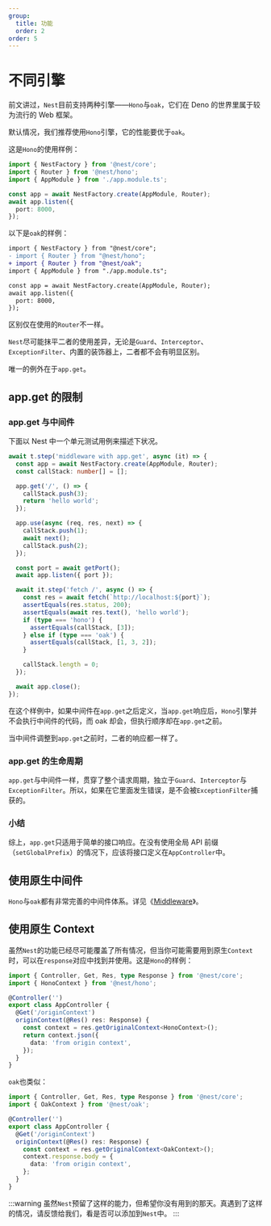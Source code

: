 ```yaml
---
group:
  title: 功能
  order: 2
order: 5
---
```


# 不同引擎

前文讲过，`Nest`目前支持两种引擎——`Hono`与`oak`，它们在 Deno 的世界里属于较为流行的 Web 框架。

默认情况，我们推荐使用`Hono`引擎，它的性能要优于`oak`。

这是`Hono`的使用样例：

```typescript
import { NestFactory } from '@nest/core';
import { Router } from '@nest/hono';
import { AppModule } from './app.module.ts';

const app = await NestFactory.create(AppModule, Router);
await app.listen({
  port: 8000,
});
```

以下是`oak`的样例：

```diff
import { NestFactory } from "@nest/core";
- import { Router } from "@nest/hono";
+ import { Router } from "@nest/oak";
import { AppModule } from "./app.module.ts";

const app = await NestFactory.create(AppModule, Router);
await app.listen({
  port: 8000,
});
```

区别仅在使用的`Router`不一样。

`Nest`尽可能抹平二者的使用差异，无论是`Guard`、`Interceptor`、`ExceptionFilter`、内置的装饰器上，二者都不会有明显区别。

唯一的例外在于`app.get`。

## app.get 的限制

### app.get 与中间件

下面以 Nest 中一个单元测试用例来描述下状况。

```typescript
await t.step('middleware with app.get', async (it) => {
  const app = await NestFactory.create(AppModule, Router);
  const callStack: number[] = [];

  app.get('/', () => {
    callStack.push(3);
    return 'hello world';
  });

  app.use(async (req, res, next) => {
    callStack.push(1);
    await next();
    callStack.push(2);
  });

  const port = await getPort();
  await app.listen({ port });

  await it.step('fetch /', async () => {
    const res = await fetch(`http://localhost:${port}`);
    assertEquals(res.status, 200);
    assertEquals(await res.text(), 'hello world');
    if (type === 'hono') {
      assertEquals(callStack, [3]);
    } else if (type === 'oak') {
      assertEquals(callStack, [1, 3, 2]);
    }

    callStack.length = 0;
  });

  await app.close();
});
```

在这个样例中，如果中间件在`app.get`之后定义，当`app.get`响应后，`Hono`引擎并不会执行中间件的代码，而 oak 却会，但执行顺序却在`app.get`之前。

当中间件调整到`app.get`之前时，二者的响应都一样了。

### app.get 的生命周期

`app.get`与中间件一样，贯穿了整个请求周期，独立于`Guard`、`Interceptor`与`ExceptionFilter`。所以，如果在它里面发生错误，是不会被`ExceptionFilter`捕获的。

### 小结

综上，`app.get`只适用于简单的接口响应。在没有使用全局 API 前缀（`setGlobalPrefix`）的情况下，应该将接口定义在`AppController`中。

## 使用原生中间件

`Hono`与`oak`都有非常完善的中间件体系。详见《[Middleware](./05_middleware.md)》。

## 使用原生 Context

虽然`Nest`的功能已经尽可能覆盖了所有情况，但当你可能需要用到原生`Context`时，可以在`response`对应中找到并使用。这是`Hono`的样例：

```typescript
import { Controller, Get, Res, type Response } from '@nest/core';
import { HonoContext } from '@nest/hono';

@Controller('')
export class AppController {
  @Get('/originContext')
  originContext(@Res() res: Response) {
    const context = res.getOriginalContext<HonoContext>();
    return context.json({
      data: 'from origin context',
    });
  }
}
```

`oak`也类似：

```typescript
import { Controller, Get, Res, type Response } from '@nest/core';
import { OakContext } from '@nest/oak';

@Controller('')
export class AppController {
  @Get('/originContext')
  originContext(@Res() res: Response) {
    const context = res.getOriginalContext<OakContext>();
    context.response.body = {
      data: 'from origin context',
    };
  }
}
```

:::warning
虽然`Nest`预留了这样的能力，但希望你没有用到的那天。真遇到了这样的情况，请反馈给我们，看是否可以添加到`Nest`中。
:::
